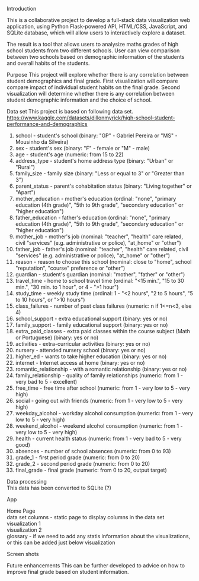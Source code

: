 Introduction

This is a collaborative project to develop a full-stack data visualization web application, using Python Flask-powered API, HTML/CSS, JavaScript, and SQLite database, which will allow users to interactively explore a dataset.

The result is a tool that allows users to analysize maths grades of high school students from two different schools. User can view comparison between two schools based on demographic information of the students and overall habits of the students.

Purpose
This project will explore whether there is any correlation between student demographics and final grade. 
First visualization will compare compare impact of individual student habits on the final grade.
Second visualization will determine whether there is any correlation between student demographic information and the choice of school. 

Data set
This project is based on following data set.
https://www.kaggle.com/datasets/dillonmyrick/high-school-student-performance-and-demographics

1. school - student's school (binary: "GP" - Gabriel Pereira or "MS" - Mousinho da Silveira)
2. sex - student's sex (binary: "F" - female or "M" - male)
3. age - student's age (numeric: from 15 to 22)
4. address_type - student's home address type (binary: "Urban" or "Rural")
5. family_size - family size (binary: "Less or equal to 3" or "Greater than 3")
6. parent_status - parent's cohabitation status (binary: "Living together" or "Apart")
7. mother_education - mother's education (ordinal: "none", "primary education (4th grade)", "5th to 9th grade", "secondary education" or "higher education")
8. father_education - father's education (ordinal: "none", "primary education (4th grade)", "5th to 9th grade", "secondary education" or "higher education")
9. mother_job - mother's job (nominal: "teacher", "health" care related, civil "services" (e.g. administrative or police), "at_home" or "other")
10. father_job - father's job (nominal: "teacher", "health" care related, civil "services" (e.g. administrative or police), "at_home" or "other")
11. reason - reason to choose this school (nominal: close to "home", school "reputation", "course" preference or "other")
12. guardian - student's guardian (nominal: "mother", "father" or "other")
13. travel_time - home to school travel time (ordinal: "<15 min.", "15 to 30 min.", "30 min. to 1 hour", or 4 - ">1 hour")
14. study_time - weekly study time (ordinal: 1 - "<2 hours", "2 to 5 hours", "5 to 10 hours", or ">10 hours")
15. class_failures - number of past class failures (numeric: n if 1<=n<3, else 4)
16. school_support - extra educational support (binary: yes or no)
17. family_support - family educational support (binary: yes or no)
18. extra_paid_classes - extra paid classes within the course subject (Math or Portuguese) (binary: yes or no)
19. activities - extra-curricular activities (binary: yes or no)
20. nursery - attended nursery school (binary: yes or no)
21. higher_ed - wants to take higher education (binary: yes or no)
22. internet - Internet access at home (binary: yes or no)
23. romantic_relationship - with a romantic relationship (binary: yes or no)
24. family_relationship - quality of family relationships (numeric: from 1 - very bad to 5 - excellent)
25. free_time - free time after school (numeric: from 1 - very low to 5 - very high)
26. social - going out with friends (numeric: from 1 - very low to 5 - very high)
27. weekday_alcohol - workday alcohol consumption (numeric: from 1 - very low to 5 - very high)
28. weekend_alcohol - weekend alcohol consumption (numeric: from 1 - very low to 5 - very high)
29. health - current health status (numeric: from 1 - very bad to 5 - very good)
30. absences - number of school absences (numeric: from 0 to 93)
31. grade_1 - first period grade (numeric: from 0 to 20)
32. grade_2 - second period grade (numeric: from 0 to 20)
33. final_grade - final grade (numeric: from 0 to 20, output target)

Data processing  
This data has been converted to SQLite (?)

App    

Home Page     
data set columns - static page to display columns in the data set     
visualization 1     
visualization 2     
glossary - if we need to add any statis information about the visualizations, or this can be added just below visualization   

Screen shots

Future enhancements
This can be further developed to advice on how to improve final grade based on student information.


